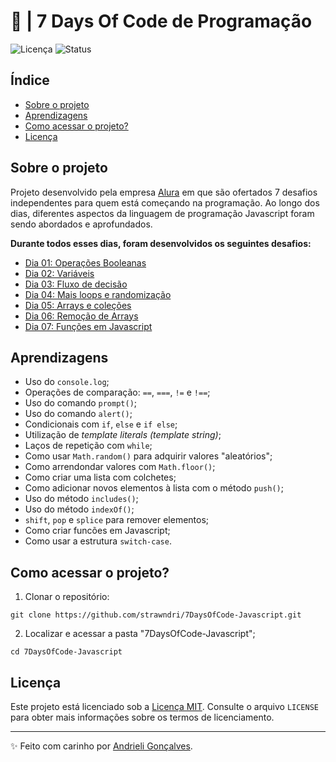 # 🧩 | 7 Days Of Code de Programação

![Licença](https://img.shields.io/badge/Licen%C3%A7a-MIT-f5b5ca.svg)
![Status](https://img.shields.io/badge/Status-Concluído-abf285.svg)

## Índice

- [Sobre o projeto](#sobre-o-projeto)
- [Aprendizagens](#aprendizagens)
- [Como acessar o projeto?](#como-acessar-o-projeto)
- [Licença](#licença)

## Sobre o projeto

Projeto desenvolvido pela empresa [Alura](https://www.alura.com.br/) em que são ofertados 7 desafios independentes para quem está começando na programação. Ao longo dos dias, diferentes aspectos da linguagem de programação Javascript foram sendo abordados e aprofundados.

**Durante todos esses dias, foram desenvolvidos os seguintes desafios:**
- [Dia 01: Operações Booleanas](https://github.com/strawndri/7DaysOfCode-Javascript/tree/dia-01)
- [Dia 02: Variáveis](https://github.com/strawndri/7DaysOfCode-Javascript/tree/dia-02)
- [Dia 03: Fluxo de decisão](https://github.com/strawndri/7DaysOfCode-Javascript/tree/dia-03)
- [Dia 04: Mais loops e randomização](https://github.com/strawndri/7DaysOfCode-Javascript/tree/dia-04)
- [Dia 05: Arrays e coleções](https://github.com/strawndri/7DaysOfCode-Javascript/tree/dia-05)
- [Dia 06: Remoção de Arrays](https://github.com/strawndri/7DaysOfCode-Javascript/tree/dia-06)
- [Dia 07: Funções em Javascript](https://github.com/strawndri/7DaysOfCode-Javascript/tree/dia-07)

## Aprendizagens

- Uso do `console.log`;
- Operações de comparação: `==`, `===`, `!=` e `!==`;
- Uso do comando `prompt()`;
- Uso do comando `alert()`;
- Condicionais com `if`, `else` e `if else`;
- Utilização de *template literals (template string)*;
- Laços de repetição com `while`;
- Como usar `Math.random()` para adquirir valores "aleatórios";
- Como arrendondar valores com `Math.floor()`;
- Como criar uma lista com colchetes;
- Como adicionar novos elementos à lista com o método `push()`;
- Uso do método `includes()`;
- Uso do método `indexOf()`;
- `shift`, `pop` e `splice` para remover elementos;
- Como criar funcões em Javascript;
- Como usar a estrutura `switch-case`.

## Como acessar o projeto?

1. Clonar o repositório:
  ```
  git clone https://github.com/strawndri/7DaysOfCode-Javascript.git
  ```

2. Localizar e acessar a pasta "7DaysOfCode-Javascript";
  ```
  cd 7DaysOfCode-Javascript
  ```

## Licença

Este projeto está licenciado sob a [Licença MIT](https://opensource.org/licenses/MIT). Consulte o arquivo `LICENSE` para obter mais informações sobre os termos de licenciamento.

---

✨ Feito com carinho por [Andrieli Gonçalves](https://github.com/strawndri).
